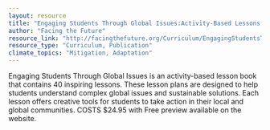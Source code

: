 ```yaml
---
layout: resource
title: "Engaging Students Through Global Issues:Activity-Based Lessons and Action Projects "
author: "Facing the Future"
resource_link: "http://facingthefuture.org/Curriculum/EngagingStudentsThroughGlobalIssues/tabid/..."
resource_type: "Curriculum, Publication"
climate_topics: "Mitigation, Adaptation"
---
```


Engaging Students Through Global Issues is an activity-based lesson book that contains 40 inspiring lessons. These lesson plans are designed to help students understand complex global issues and sustainable solutions. Each lesson offers creative tools for students to take action in their local and global communities.  COSTS $24.95 with Free preview available on the website.
